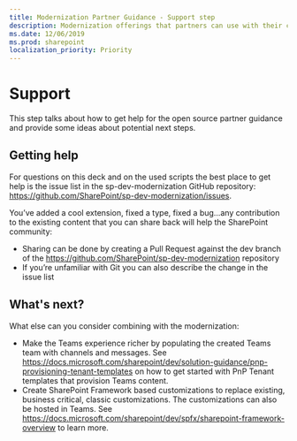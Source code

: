 ```yaml
---
title: Modernization Partner Guidance - Support step
description: Modernization offerings that partners can use with their customers - Support step
ms.date: 12/06/2019
ms.prod: sharepoint
localization_priority: Priority
---
```


# Support

This step talks about how to get help for the open source partner guidance and provide some ideas about potential next steps.

## Getting help

For questions on this deck and on the used scripts the best place to get help is the issue list in the sp-dev-modernization GitHub repository: https://github.com/SharePoint/sp-dev-modernization/issues.

You’ve added a cool extension, fixed a type, fixed a bug…any contribution to the existing content that you can share back will help the SharePoint community:

- Sharing can be done by creating a Pull Request against the dev branch of the https://github.com/SharePoint/sp-dev-modernization repository
- If you’re unfamiliar with Git you can also describe the change in the issue list

## What's next?

What else can you consider combining with the modernization:

- Make the Teams experience richer by populating the created Teams team with channels and messages. See https://docs.microsoft.com/sharepoint/dev/solution-guidance/pnp-provisioning-tenant-templates on how to get started with PnP Tenant templates that provision Teams content.
- Create SharePoint Framework based customizations to replace existing, business critical, classic customizations. The customizations can also be hosted in Teams. See https://docs.microsoft.com/sharepoint/dev/spfx/sharepoint-framework-overview to learn more.
